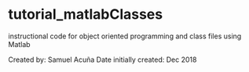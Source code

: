 # tutorial_matlabClasses
instructional code for object oriented programming and class files using Matlab

Created by: Samuel Acuña
Date initially created: Dec 2018